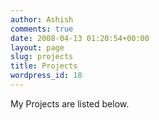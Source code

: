 ```yaml
---
author: Ashish
comments: true
date: 2008-04-13 01:20:54+00:00
layout: page
slug: projects
title: Projects
wordpress_id: 18
---
```


My Projects are listed below.
